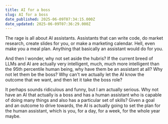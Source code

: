 ```yaml
---
title: AI for a boss 
slug: AI for a boss 
date_published: 2025-06-09T07:34:15.000Z
date_updated: 2025-06-09T07:36:29.000Z
---
```


The rage is all about AI assistants. Assistants that can write code, do market research, create slides for you, or make a marketing calendar. Hell, even make you a meal plan. Anything that basically an assistant would do for you.

And then I wonder, why not set aside the hubris? If the current breed of LLMs and AI are actually very intelligent, much, much more intelligent than the 95th percentile human being, why have them be an assistant at all? Why not let them be the boss? Why can't we actually let the AI know the outcome that we want, and then let it take the boss role?

It perhaps sounds ridiculous and funny, but I am actually serious. Why not have an AI that actually is a boss and has a human assistant who is capable of doing many things and also has a particular set of skills? Given a goal and an outcome to drive towards, the AI is actually going to set the plan for the human assistant, which is you, for a day, for a week, for the whole year maybe.